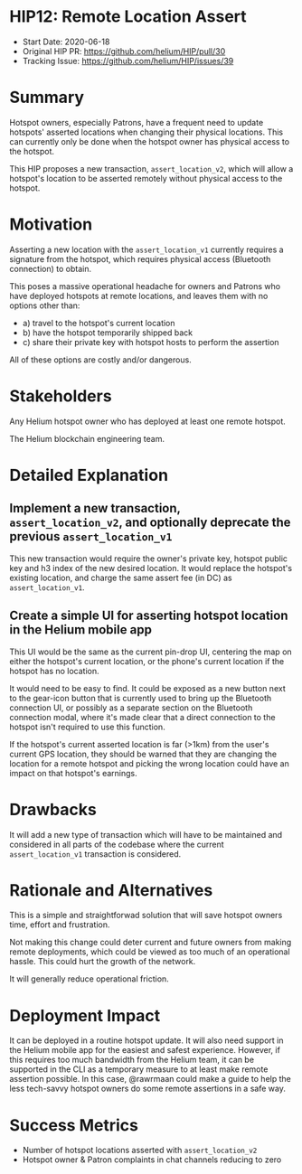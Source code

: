 # HIP12: Remote Location Assert

- Start Date: 2020-06-18
- Original HIP PR: <https://github.com/helium/HIP/pull/30>
- Tracking Issue: <https://github.com/helium/HIP/issues/39>

# Summary


Hotspot owners, especially Patrons, have a frequent need to update hotspots' asserted locations when changing their physical locations. This can currently only be done when the hotspot owner has physical access to the hotspot.

This HIP proposes a new transaction, `assert_location_v2`, which will allow a hotspot's location to be asserted remotely without physical access to the hotspot.

# Motivation


Asserting a new location with the `assert_location_v1` currently requires a signature from the hotspot, which requires physical access (Bluetooth connection) to obtain.

This poses a massive operational headache for owners and Patrons who have deployed hotspots at remote locations, and leaves them with no options other than:

- a) travel to the hotspot's current location
- b) have the hotspot temporarily shipped back
- c) share their private key with hotspot hosts to perform the assertion

All of these options are costly and/or dangerous.

# Stakeholders


Any Helium hotspot owner who has deployed at least one remote hotspot.

The Helium blockchain engineering team.

# Detailed Explanation


## Implement a new transaction, `assert_location_v2`, and optionally deprecate the previous `assert_location_v1`

This new transaction would require the owner's private key, hotspot public key and h3 index of the new desired location. It would replace the hotspot's existing location, and charge the same assert fee (in DC) as `assert_location_v1`.

## Create a simple UI for asserting hotspot location in the Helium mobile app

This UI would be the same as the current pin-drop UI, centering the map on either the hotspot's current location, or the phone's current location if the hotspot has no location.

It would need to be easy to find. It could be exposed as a new button next to the gear-icon button that is currently used to bring up the Bluetooth connection UI, or possibly as a separate section on the Bluetooth connection modal, where it's made clear that a direct connection to the hotspot isn't required to use this function.

If the hotspot's current asserted location is far (>1km) from the user's current GPS location, they should be warned that they are changing the location for a remote hotspot and picking the wrong location could have an impact on that hotspot's earnings.

# Drawbacks


It will add a new type of transaction which will have to be maintained and considered in all parts of the codebase where the current `assert_location_v1` transaction is considered.

# Rationale and Alternatives


This is a simple and straightforwad solution that will save hotspot owners time, effort and frustration.

Not making this change could deter current and future owners from making remote deployments, which could be viewed as too much of an operational hassle. This could hurt the growth of the network.

It will generally reduce operational friction.

# Deployment Impact


It can be deployed in a routine hotspot update. It will also need support in the Helium mobile app for the easiest and safest experience. However, if this requires too much bandwidth from the Helium team, it can be supported in the CLI as a temporary measure to at least make remote assertion possible. In this case, @rawrmaan could make a guide to help the less tech-savvy hotspot owners do some remote assertions in a safe way.

# Success Metrics


- Number of hotspot locations asserted with `assert_location_v2`
- Hotspot owner & Patron complaints in chat channels reducing to zero
